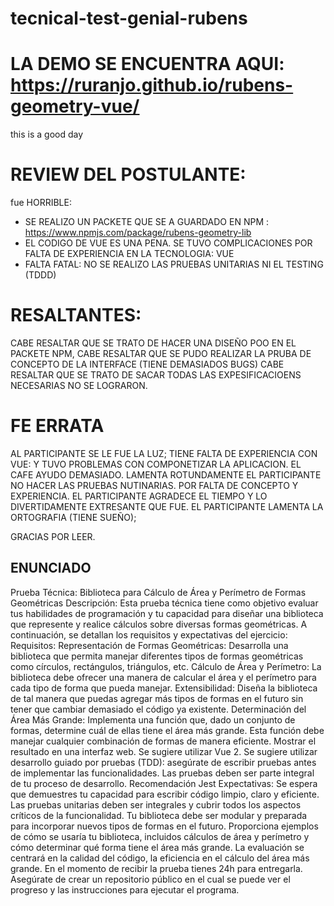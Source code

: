 # tecnical-test-genial-rubens

# LA DEMO SE ENCUENTRA AQUI: https://ruranjo.github.io/rubens-geometry-vue/

this is a good day
# REVIEW DEL POSTULANTE:
fue HORRIBLE:
* SE REALIZO UN PACKETE QUE SE A GUARDADO EN NPM : https://www.npmjs.com/package/rubens-geometry-lib
* EL CODIGO DE VUE ES UNA PENA. SE TUVO COMPLICACIONES POR FALTA DE EXPERIENCIA EN LA TECNOLOGIA: VUE 
* FALTA FATAL: NO SE REALIZO LAS PRUEBAS UNITARIAS NI EL TESTING (TDDD)

# RESALTANTES:
CABE RESALTAR QUE SE TRATO DE HACER UNA DISEÑO POO EN EL PACKETE NPM,
CABE RESALTAR QUE SE PUDO REALIZAR LA PRUBA DE CONCEPTO DE LA INTERFACE (TIENE DEMASIADOS BUGS)
CABE RESALTAR QUE SE TRATO DE SACAR TODAS LAS EXPESIFICACIOENS NECESARIAS NO SE LOGRARON.

# FE ERRATA
AL PARTICIPANTE SE LE FUE LA LUZ;
TIENE FALTA DE EXPERIENCIA CON VUE: Y TUVO PROBLEMAS CON COMPONETIZAR LA APLICACION.
EL CAFE AYUDO DEMASIADO.
LAMENTA ROTUNDAMENTE EL PARTICIPANTE NO HACER LAS PRUEBAS NUTINARIAS. POR FALTA DE CONCEPTO Y EXPERIENCIA.
EL PARTICIPANTE AGRADECE EL TIEMPO Y LO DIVERTIDAMENTE EXTRESANTE QUE FUE.
EL PARTICIPANTE LAMENTA LA ORTOGRAFIA (TIENE SUEÑO);

GRACIAS POR LEER.

## ENUNCIADO

Prueba Técnica: Biblioteca para Cálculo de Área y Perímetro de Formas Geométricas
Descripción:
Esta prueba técnica tiene como objetivo evaluar tus habilidades de programación y tu capacidad para
diseñar una biblioteca que represente y realice cálculos sobre diversas formas geométricas. A
continuación, se detallan los requisitos y expectativas del ejercicio:
Requisitos:
Representación de Formas Geométricas: Desarrolla una biblioteca que permita manejar diferentes tipos
de formas geométricas como círculos, rectángulos, triángulos, etc.
Cálculo de Área y Perímetro: La biblioteca debe ofrecer una manera de calcular el área y el perímetro
para cada tipo de forma que pueda manejar.
Extensibilidad: Diseña la biblioteca de tal manera que puedas agregar más tipos de formas en el futuro
sin tener que cambiar demasiado el código ya existente.
Determinación del Área Más Grande: Implementa una función que, dado un conjunto de formas,
determine cuál de ellas tiene el área más grande. Esta función debe manejar cualquier combinación de
formas de manera eficiente.
Mostrar el resultado en una interfaz web. Se sugiere utilizar Vue 2.
Se sugiere utilizar desarrollo guiado por pruebas (TDD): asegúrate de escribir pruebas antes de
implementar las funcionalidades. Las pruebas deben ser parte integral de tu proceso de
desarrollo. Recomendación Jest
Expectativas:
Se espera que demuestres tu capacidad para escribir código limpio, claro y eficiente.
Las pruebas unitarias deben ser integrales y cubrir todos los aspectos críticos de la funcionalidad.
Tu biblioteca debe ser modular y preparada para incorporar nuevos tipos de formas en el futuro.
Proporciona ejemplos de cómo se usaría tu biblioteca, incluidos cálculos de área y perímetro y cómo
determinar qué forma tiene el área más grande.
La evaluación se centrará en la calidad del código, la eficiencia en el cálculo del área más grande.
En el momento de recibir la prueba tienes 24h para entregarla.
Asegúrate de crear un repositorio público en el cual se puede ver el progreso y las instrucciones para
ejecutar el programa.
